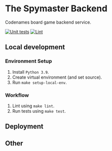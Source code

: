 # The Spymaster Backend
Codenames board game backend service.

[![Unit tests](https://github.com/asaf-kali/the-spymaster-backend/actions/workflows/tests.yml/badge.svg)](https://github.com/asaf-kali/the-spymaster-backend/actions/workflows/tests.yml)
[![Lint](https://github.com/asaf-kali/the-spymaster-backend/actions/workflows/lint.yml/badge.svg)](https://github.com/asaf-kali/the-spymaster-backend/actions/workflows/lint.yml)

## Local development

### Environment Setup

1. Install `Python 3.9`.
1. Create virtual environment (and set source).
1. Run `make setup-local-env`.

### Workflow

1. Lint using `make lint`.
1. Run tests using `make test`.

## Deployment


## Other
